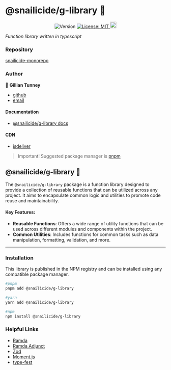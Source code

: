 # @snailicide/g-library 🐌

<p align="center">
	<img alt="Version" src="https://img.shields.io/npm/v/@snailicide/g-library"/>
	<a href="#" target="_blank">
		<img alt="License: MIT" src="https://img.shields.io/npm/l/@snailicide/g-library"/>
	</a>
	<a href="#" target="_blank">
		<img alt="Typescript" height="20px" src="https://img.shields.io/badge/typescript-%23007ACC.svg?style=for-the-badge&logo=typescript&logoColor=white"/>
	</a>
</p>

_Function library written in typescript_

### Repository

[snailicide-monorepo](https://github.com/gbtunney/snailicide-monorepo.git)

### Author

👤 **Gillian Tunney**

-   [github](https://github.com/gbtunney)
-   [email](mailto:gbtunney@mac.com)

#### Documentation

-   [@snailicide/g-library docs](http://gilliantunney.com/docs-snailicide/)

#### CDN

-   [jsdeliver](todo://link)

> Important! Suggested package manager is [pnpm](https://pnpm.io)

## @snailicide/g-library 🐌

The `@snailicide/g-library` package is a function library designed to provide a collection of reusable functions that can be utilized across any project. It aims to encapsulate common logic and utilities to promote code reuse and maintainability.

#### Key Features:

-   **Reusable Functions**: Offers a wide range of utility functions that can be used across different modules and components within the project.
-   **Common Utilities**: Includes functions for common tasks such as data manipulation, formatting, validation, and more.

---

### Installation

This library is published in the NPM registry and can be installed using any compatible package manager.

```sh
#pnpm
pnpm add @snailicide/g-library

#yarn
yarn add @snailicide/g-library

#npm
npm install @snailicide/g-library
```

### Helpful Links

-   [Ramda](https://ramdajs.com/docs/)
-   [Ramda Adjunct](https://char0n.github.io/ramda-adjunct/5.0.1/)
-   [Zod](https://zod.dev/)
-   [Moment.js](https://momentjs.com/docs/)
-   [type-fest](https://github.com/sindresorhus/type-fest)
